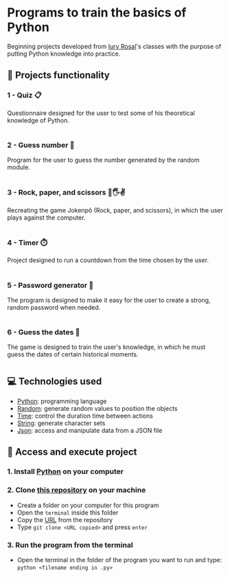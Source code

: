 # Programs to train the basics of Python
Beginning projects developed from [Iury Rosal](https://www.youtube.com/@IuryRosal)'s classes with the purpose of putting Python knowledge into practice.

## 🔨 Projects functionality

### 1 - Quiz 📋
Questionnaire designed for the user to test some of his theoretical knowledge of Python.

#

### 2 - Guess number 🔢
Program for the user to guess the number generated by the random module.

#

### 3 - Rock, paper, and scissors 👊🖐️✌
Recreating the game Jokenpô (Rock, paper, and scissors), in which the user plays against the computer.

#

### 4 - Timer ⏱️
Project designed to run a countdown from the time chosen by the user.

#

### 5 - Password generator 🔑
The program is designed to make it easy for the user to create a strong, random password when needed.

#

### 6 - Guess the dates 📅
The game is designed to train the user's knowledge, in which he must guess the dates of certain historical moments. 

#

## 💻 Technologies used 
* [Python](https://docs.python.org/pt-br/3/tutorial/): programming language
* [Random](https://docs.python.org/pt-br/3.7/library/random.html): generate random values to position the objects
* [Time](https://docs.python.org/pt-br/3/library/time.html): control the duration time between actions
* [String](https://docs.python.org/pt-br/3.9/library/string.html): generate character sets
* [Json](https://docs.python.org/pt-br/3/library/json.html): access and manipulate data from a JSON file

## 📁 Access and execute project
### 1. Install [Python](https://www.python.org/downloads/) on your computer

### 2. Clone [this repository](https://github.com/ArturColen/Python-projects) on your machine
* Create a folder on your computer for this program
* Open the `terminal` inside this folder
* Copy the [URL](https://github.com/ArturColen/Python-projects.git) from the repository
* Type `git clone <URL copied>` and press `enter`

### 3. Run the program from the terminal
* Open the terminal in the folder of the program you want to run and type: `python <filename ending in .py>`
